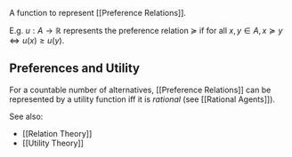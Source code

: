 A function to represent [[Preference Relations]].

E.g. $u: A \to \mathbb{R}$ represents the preference relation $\succeq$ if for all $x,y \in A, x \succeq y \iff u(x) \geq u(y)$.

## Preferences and Utility

For a countable number of alternatives, [[Preference Relations]] can be represented by a utility function iff it is *rational* (see [[Rational Agents]]).


See also:
- [[Relation Theory]]
- [[Utility Theory]]